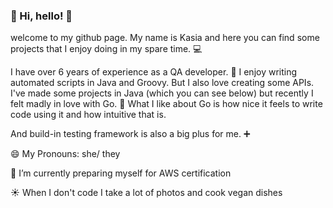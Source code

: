### 👋 Hi, hello! :raised_hands:

<!--
**katarzynakawala/katarzynakawala** is a ✨ _special_ ✨ repository because its `README.md` (this file) appears on your GitHub profile.

Here are some ideas to get you started:

- 🔭 I’m currently working on ...
- 🌱 I’m currently learning ...
- 👯 I’m looking to collaborate on ...
- 🤔 I’m looking for help with ...
- 💬 Ask me about ...
- 📫 How to reach me: ...
- 😄 Pronouns: ...
- ⚡ Fun fact: ...
-->

welcome to my github page. My name is Kasia and here you can find some projects that I enjoy doing in my spare time. :computer:

I have over 6 years of experience as a QA developer. :bug:  I enjoy writing automated scripts in Java and Groovy. But I also love creating some APIs.
I've made some projects in Java (which you can see below) but recently I felt madly in love with Go. :blue_heart:
What I like about Go is how nice it feels to write code using it and how intuitive that is. 

And build-in testing framework is also a big plus for me. :heavy_plus_sign:



😄 My Pronouns: she/ they

🌱 I’m currently preparing myself for AWS certification

:sunny: When I don't code I take a lot of photos and cook vegan dishes 
